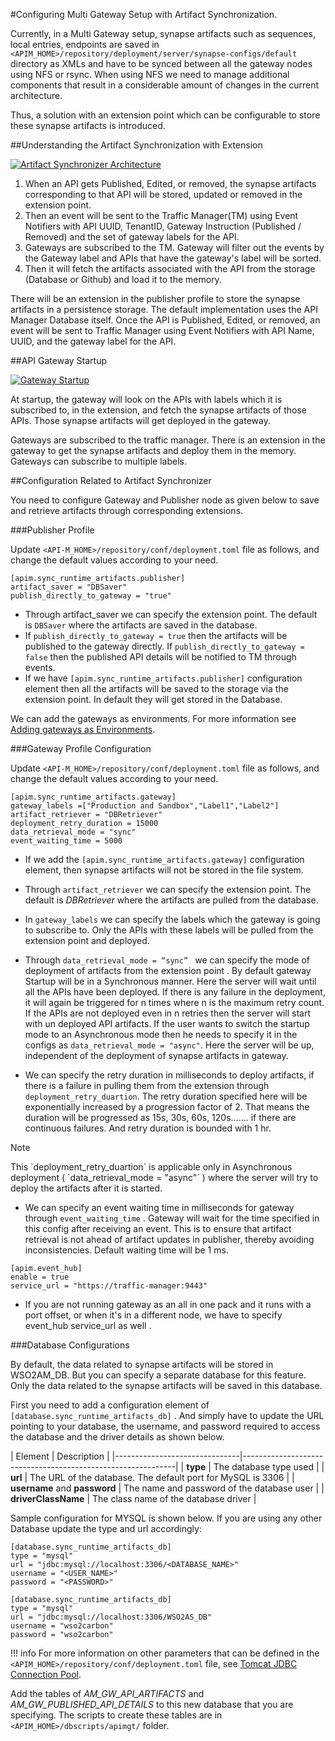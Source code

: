 #Configuring Multi Gateway Setup with Artifact Synchronization.

Currently, in a Multi Gateway setup, synapse artifacts such as sequences, local entries, endpoints are saved in
` <APIM_HOME>/repository/deployment/server/synapse-configs/default` directory as XMLs and have to be synced between all the gateway nodes using NFS or rsync. 
When using NFS we need to manage additional components that result in a considerable amount of changes in the current architecture.

Thus, a solution with an extension point which can be configurable to store these synapse artifacts is introduced.


##Understanding the Artifact Synchronization with Extension

  [![Artifact Synchronizer Architecture]({{base_path}}/assets/img/learn/artifact-synchronizer-architecture.png)]({{base_path}}/assets/img/learn/artifact-synchronizer-architecture.png)

1. When an API gets Published, Edited, or removed, the synapse artifacts corresponding to that API will be stored, 
updated or removed in the extension point. 
2. Then an event will be sent to the Traffic Manager(TM) using Event Notifiers with API UUID, TenantID, Gateway 
Instruction (Published / Removed) and the set of gateway labels for the API.
3. Gateways are subscribed to the TM. Gateway will filter out the events by the Gateway label and APIs that have the
 gateway's label will be sorted. 
4. Then it will fetch the artifacts associated with the API from the storage (Database or Github) and load it to the
 memory.


There will be an extension in the publisher profile to store the synapse artifacts in a persistence storage. The default implementation uses the API Manager Database itself. Once the API is Published, Edited, or removed, an event will be sent to Traffic Manager using Event Notifiers with API Name, UUID, and the gateway label for the API. 


##API Gateway Startup

  [![Gateway Startup]({{base_path}}/assets/img/learn/gateway-startup.png)]({{base_path}}/assets/img/learn/gateway-startup.png)
  
At startup, the gateway will look on the APIs with labels which it is subscribed to, in the extension, and fetch the synapse artifacts of those APIs. Those synapse artifacts will get deployed in the gateway.

Gateways are subscribed to the traffic manager. There is an extension in the gateway to get the synapse artifacts and deploy them in the memory. Gateways can subscribe to multiple labels.

##Configuration Related to Artifact Synchronizer

You need to configure Gateway and Publisher node as given below to save and retrieve artifacts through
corresponding extensions.

###Publisher Profile 

Update `<API-M_HOME>/repository/conf/deployment.toml` file as follows, and change the default values according to your
 need. 

```
[apim.sync_runtime_artifacts.publisher]
artifact_saver = "DBSaver"
publish_directly_to_gateway = "true"
```

 - Through artifact_saver we can specify the extension point. The default is `DBSaver` where the artifacts are saved in
 the database.
 - If `publish_directly_to_gateway = true` then the artifacts will be published to the gateway directly. If
 `publish_directly_to_gateway = false` then the published API details will be notified to TM through events.
 - If we have `[apim.sync_runtime_artifacts.publisher]` configuration element then all the artifacts will be saved to
  the storage via the extension point. In default they will get stored in the Database.
  
  We can add the gateways as environments. For more information see 
   [Adding gateways as Environments]({{base_path}}/learn/api-gateway/maintaining-separate-production-and-sandbox-gateways/).

###Gateway Profile Configuration

Update `<API-M_HOME>/repository/conf/deployment.toml` file as follows, and change the default values according to your
 need. 

```
[apim.sync_runtime_artifacts.gateway]
gateway_labels =["Production and Sandbox","Label1","Label2"]
artifact_retriever = "DBRetriever"
deployment_retry_duration = 15000
data_retrieval_mode = "sync"
event_waiting_time = 5000
```

 - If we add the `[apim.sync_runtime_artifacts.gateway]` configuration element, then synapse artifacts will not be 
 stored in the file system. 
 
 - Through `artifact_retriever` we can specify the extension point. The default is *DBRetriever* where the artifacts are
  pulled from the database.
  
 - In `gateway_labels` we can specify the labels which the gateway is going to subscribe to. Only the APIs with these
  labels will be pulled from the extension point and deployed.
   
 - Through `data_retrieval_mode = “sync” ` we can specify the mode of deployment of artifacts from the extension point
 . By default gateway Startup will be in a Synchronous manner. Here the server will wait until all the APIs have been
  deployed. If there is any failure in the deployment, it will again be triggered for n times where n is the maximum
   retry count. If the APIs are not deployed even in n retries then the server will start with un deployed API artifacts.
   If the user wants to switch the startup mode to an Asynchronous mode then he needs to specify it in the configs as
  `data_retrieval_mode = "async"`. Here the server will be up, independent of the deployment of synapse artifacts in
   gateway.
   
 - We can specify the retry duration in milliseconds to deploy artifacts, if there is a failure in pulling them from the
  extension through `deployment_retry_duartion`. The retry duration specified here will be exponentially increased by a 
  progression factor of 2. That means the duration will be progressed as 15s, 30s, 60s, 120s……. if there are continuous
  failures. And retry duration is bounded with 1 hr.
  
  <html><div class="admonition note">
  <p class="admonition-title">Note</p>
  <p> This `deployment_retry_duartion` is  applicable only in Asynchronous deployment
  ( `data_retrieval_mode = "async"` ) 
   where the server will try to deploy the artifacts after it is started. </p>
  </div>
  </html>
  
 -  We can specify an event waiting time in milliseconds for gateway through `event_waiting_time` . Gateway will wait for the time 
 specified in this config after receiving an event. This is to ensure that artifact retrieval is not ahead of 
 artifact updates in publisher, thereby avoiding inconsistencies. Default waiting time will be 1 ms.
   
```
[apim.event_hub] 
enable = true
service_url = "https://traffic-manager:9443"
```

 - If you are not running gateway as an all in one pack and it runs with a port offset, or when it's in a different
  node, we have to specify event_hub service_url as well .

###Database Configurations

By default, the data related to synapse artifacts will be stored in WSO2AM_DB. But you can specify a separate database 
for this feature. Only the data related to the synapse artifacts will be saved in this database.

First you need to add a configuration element of `[database.sync_runtime_artifacts_db]` . And simply have to update
the URL pointing to your database, the username, and password required to access the 
database and the driver details as shown below.

   | Element                       | Description                                                 |
    |-------------------------------|-------------------------------------------------------------|
    | **type**                      | The database type used                                      |
    | **url**                       | The URL of the database. The default port for MySQL is 3306 |
    | **username** and **password** | The name and password of the database user                  |
    | **driverClassName**           | The class name of the database driver                       |

Sample configuration for MYSQL is shown below. If you are using any other Database update the type and url
accordingly:

``` tab="Format"
[database.sync_runtime_artifacts_db]
type = "mysql"
url = "jdbc:mysql://localhost:3306/<DATABASE_NAME>"
username = "<USER_NAME>"
password = "<PASSWORD>"
```

``` tab="Example"
[database.sync_runtime_artifacts_db]
type = "mysql"
url = "jdbc:mysql://localhost:3306/WSO2AS_DB"
username = "wso2carbon"
password = "wso2carbon"
```

!!! info
    For more information on other parameters that can be defined in the 
    `<APIM_HOME>/repository/conf/deployment.toml` file, see [Tomcat JDBC Connection Pool](http://tomcat.apache.org/tomcat-7.0-doc/jdbc-pool.html#Tomcat_JDBC_Enhanced_Attributes).


Add the tables of *AM_GW_API_ARTIFACTS* and *AM_GW_PUBLISHED_API_DETAILS* to this new database that you are specifying. 
The scripts to create these tables are in `<APIM_HOME>/dbscripts/apimgt/` folder.
